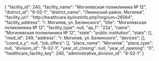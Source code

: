 {
    "facility_id": 240,
    "facility_name": "Могилевская поликлиника № 12",
    "district_id": "6-02-1",
    "district_name": "Ленинский район, Могилев",
    "facility_url": "http:\/\/healthcare.by\/instinfo.php?orgnum=26564",
    "facility_address": "г. Могилев, ул. Белинского",
    "title": "Могилевская поликлиника № 12",
    "facility_type": null,
    "ap_1": "22а",
    "name": "Могилевская поликлиника № 12",
    "state": "public institution",
    "stats": [],
    "med_id": 249,
    "address": "г. Могилев, ул. Белинского",
    "devices": [],
    "coord_x_y": null,
    "job_offers": [],
    "place_name": "Могилев",
    "place_type": null,
    "division_id": "6-02-1",
    "year_of_closing": null,
    "year_of_opening": "0",
    "healthcare_facility_key": 240,
    "administrative_division_id": "6-02-1"
}